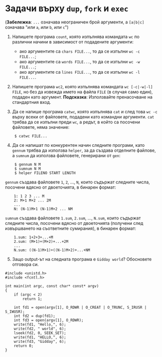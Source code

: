 # Задачи върху `dup`, `fork` и `exec`

(**Забележка**: `...` означава неограничен брой аргументи, а `[a|b|c]` означава "*или* `a`, *или* `b`, *или* `c`")

1. Напишете програма `count`, която изпълнява командата `wc` по различни начини в зависимост от подадените аргументи:

	* ако аргументите са `chars FILE...`, то да се изпълни `wc -c FILE...`;
	* ако аргументите са `words FILE...`, то да се изпълни `wc -w FILE...`;
	* ако аргументите са `lines FILE...`, то да се изпълни `wc -l FILE...`.

2. Напишете програма `wc2`, която изпълнява командата `wc [-c|-w|-l] FILE`, но без да извежда името на файла `FILE` (в случая само един), подаден като аргумент.
	**Подсказка**: Използвайте пренасочване на стандартния вход.

3. Да се напише програма `catwc`, която изпълнява `cat` и след това `wc -c` върху всеки от файловете, подадени като командни аргументи.  `cat` трябва да се изпълни преди `wc`, а редът, в който са посочени файловете, няма значение:

		$ catwc FILE...

4. Да се напишат по конкурентен начин следните програми, като `gennum` трябва да използва `helper`, за да създава отделните файлове, а `sumnum` да използва файловете, генерирани от `gen`:

        $ gennum N M
        $ sumnum N M
        $ helper FILENO START LENGTH

`gennum` създава файловете `1`, `2`, ..., `N`, които съдържат следните числа, посочени вдясно от двоеточията, в бинарен формат:

        1: 1 2 3 ... M
        2: M+1 M+2 ... 2M
        ...
        N: (N-1)M+1 (N-1)M+2 ... NM

`sumnum` създава файловете `1.sum`, `2.sum`, ..., `N.sum`, които съдържат следните числа, посочени вдясно от двоеточията (получени след извършването на съответните сумирания), в бинарен формат:

        1.sum: 1+2+3+...+M
        2.sum: (M+1)+(M+2)+...+2M
        ...
        N.sum: ((N-1)M+1)+((N-1)M+2)+...+NM

5. Защо output-ът на следната програма е `Gidday world`?  Обосновете отговора си.

```
#include <unistd.h>
#include <fcntl.h>

int main(int argc, const char* const* argv)
{
    if (argc < 2)
        return 1;

    int fd1 = open(argv[1], O_RDWR | O_CREAT | O_TRUNC, S_IRUSR | S_IWUSR);
    int fd2 = dup(fd1);
    int fd3 = open(argv[1], O_RDWR);
    write(fd1, "Hello,", 6);
    write(fd2, " world", 6);
    lseek(fd2, 0, SEEK_SET);
    write(fd1, "HELLO,", 6);
    write(fd3, "Gidday", 6);
    return 0;
}
```

